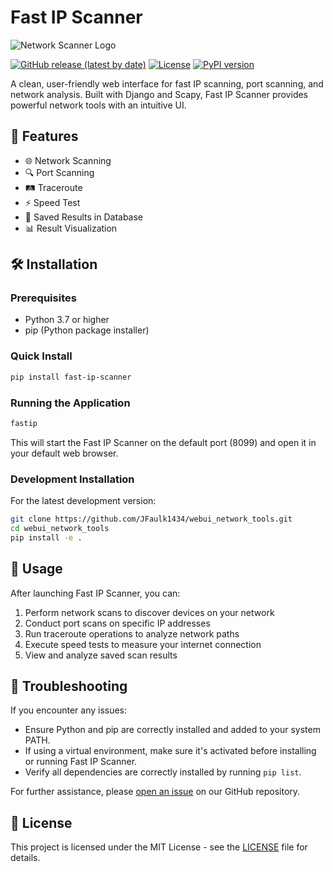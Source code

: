 # Fast IP Scanner

![Network Scanner Logo](https://raw.githubusercontent.com/JFaulk1434/webui_network_tools/main/fastipscanner/static/images/logo_small.png)

[![GitHub release (latest by date)](https://img.shields.io/github/v/release/JFaulk1434/webui_network_tools)](https://github.com/JFaulk1434/webui_network_tools/releases)
[![License](https://img.shields.io/github/license/JFaulk1434/webui_network_tools)](https://github.com/JFaulk1434/webui_network_tools/blob/main/LICENSE)
[![PyPI version](https://badge.fury.io/py/fast-ip-scanner.svg)](https://badge.fury.io/py/fast-ip-scanner)

A clean, user-friendly web interface for fast IP scanning, port scanning, and network analysis. Built with Django and Scapy, Fast IP Scanner provides powerful network tools with an intuitive UI.

## 🚀 Features

- 🌐 Network Scanning
- 🔍 Port Scanning
- 🛤️ Traceroute
- ⚡ Speed Test
- 💾 Saved Results in Database
- 📊 Result Visualization

## 🛠️ Installation

### Prerequisites

- Python 3.7 or higher
- pip (Python package installer)

### Quick Install

```bash
pip install fast-ip-scanner
```

### Running the Application

```bash
fastip
```

This will start the Fast IP Scanner on the default port (8099) and open it in your default web browser.

### Development Installation

For the latest development version:

```bash
git clone https://github.com/JFaulk1434/webui_network_tools.git
cd webui_network_tools
pip install -e .
```

## 📖 Usage

After launching Fast IP Scanner, you can:

1. Perform network scans to discover devices on your network
2. Conduct port scans on specific IP addresses
3. Run traceroute operations to analyze network paths
4. Execute speed tests to measure your internet connection
5. View and analyze saved scan results

## 🐛 Troubleshooting

If you encounter any issues:

- Ensure Python and pip are correctly installed and added to your system PATH.
- If using a virtual environment, make sure it's activated before installing or running Fast IP Scanner.
- Verify all dependencies are correctly installed by running `pip list`.

For further assistance, please [open an issue](https://github.com/JFaulk1434/webui_network_tools/issues) on our GitHub repository.

## 📄 License

This project is licensed under the MIT License - see the [LICENSE](LICENSE) file for details.
